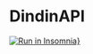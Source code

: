 # DindinAPI

[![Run in Insomnia}](https://insomnia.rest/images/run.svg)](https://insomnia.rest/run/?label=Dindin%20APi&uri=https%3A%2F%2Fgithub.com%2Fsilveira-g%2FDindinAPI%2Fblob%2Fmain%2FInsomnia_API)
